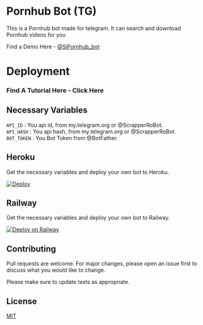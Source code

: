 # Pornhub Bot (TG)

This is a Pornhub bot made for telegram. It can search and download Pornhub videos for you

Find a Demo Here - [@SjPornhub_bot](https://telegram.me/SjPornhub_bot)

# Deployment

### Find A Tutorial Here - Click Here

## Necessary Variables
`API_ID` : You api id, from my.telegram.org or @ScrapperRoBot.  
`API_HASH` : You api hash, from my.telegram.org or @ScrapperRoBot.  
`BOT_TOKEN` : You Bot Token from @BotFather.


## Heroku

Get the necessary variables and deploy your own bot to Heroku.

[![Deploy](https://www.herokucdn.com/deploy/button.svg)](https://heroku.com/deploy?template=https://github.com/VENOMxCRAZY9/Pornhub-Bot)

## Railway

Get the necessary variables and deploy your own bot to Railway.


[![Deploy on Railway](https://railway.app/button.svg)](https://railway.app/new/template?template=https%3A%2F%2Fgithub.com%2Frailwayapp%2Fexamples%2Ftree%2Fmaster%2Fexamples%2Fflask&envs=API_ID%2CAPI_HASH%2CBOT_TOKEN&API_IDDesc=You+api+id%2C+from+my.telegram.org+or+%40ScrapperRoBot.&API_HASHDesc=You+api+hash%2C+from+my.telegram.org+or+%40ScrapperRoBot.&BOT_TOKENDesc=You+Bot+Token+from+%40BotFather.&referralCode=Sohag)

## Contributing
Pull requests are welcome. For major changes, please open an issue first to discuss what you would like to change.

Please make sure to update tests as appropriate.

## License
[MIT](https://choosealicense.com/licenses/mit/)
